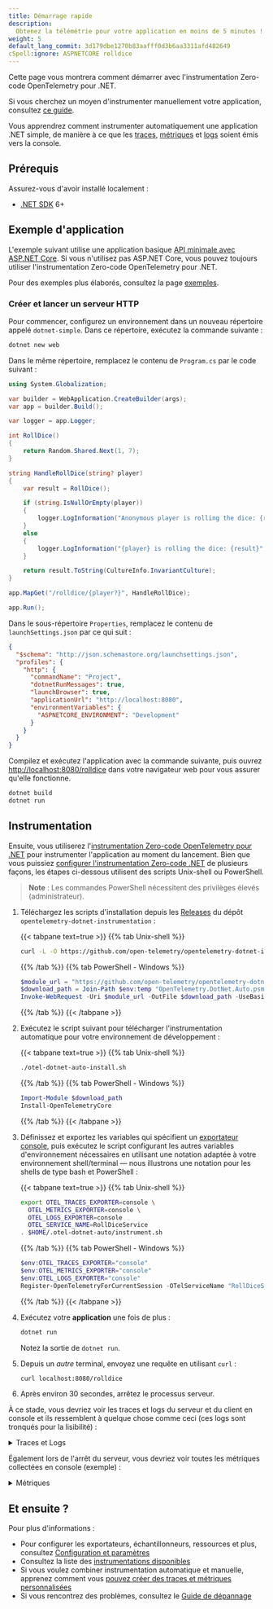```yaml
---
title: Démarrage rapide
description:
  Obtenez la télémétrie pour votre application en moins de 5 minutes !
weight: 5
default_lang_commit: 3d179dbe1270b83aafff0d3b6aa3311afd482649
cSpell:ignore: ASPNETCORE rolldice
---
```


Cette page vous montrera comment démarrer avec l'instrumentation Zero-code
OpenTelemetry pour .NET.

Si vous cherchez un moyen d'instrumenter manuellement votre application,
consultez [ce guide](/docs/languages/dotnet/getting-started).

Vous apprendrez comment instrumenter automatiquement une application .NET
simple, de manière à ce que les [traces][], [métriques][] et [logs][] soient
émis vers la console.

## Prérequis

Assurez-vous d'avoir installé localement :

- [.NET SDK](https://dotnet.microsoft.com/download/dotnet) 6+

## Exemple d'application

L'exemple suivant utilise une application basique
[API minimale avec ASP.NET Core](https://learn.microsoft.com/aspnet/core/tutorials/min-web-api).
Si vous n'utilisez pas ASP.NET Core, vous pouvez toujours utiliser
l'instrumentation Zero-code OpenTelemetry pour .NET.

Pour des exemples plus élaborés, consultez la page
[exemples](/docs/languages/dotnet/examples/).

### Créer et lancer un serveur HTTP

Pour commencer, configurez un environnement dans un nouveau répertoire appelé
`dotnet-simple`. Dans ce répertoire, exécutez la commande suivante :

```sh
dotnet new web
```

Dans le même répertoire, remplacez le contenu de `Program.cs` par le code
suivant :

```csharp
using System.Globalization;

var builder = WebApplication.CreateBuilder(args);
var app = builder.Build();

var logger = app.Logger;

int RollDice()
{
    return Random.Shared.Next(1, 7);
}

string HandleRollDice(string? player)
{
    var result = RollDice();

    if (string.IsNullOrEmpty(player))
    {
        logger.LogInformation("Anonymous player is rolling the dice: {result}", result);
    }
    else
    {
        logger.LogInformation("{player} is rolling the dice: {result}", player, result);
    }

    return result.ToString(CultureInfo.InvariantCulture);
}

app.MapGet("/rolldice/{player?}", HandleRollDice);

app.Run();
```

Dans le sous-répertoire `Properties`, remplacez le contenu de
`launchSettings.json` par ce qui suit :

```json
{
  "$schema": "http://json.schemastore.org/launchsettings.json",
  "profiles": {
    "http": {
      "commandName": "Project",
      "dotnetRunMessages": true,
      "launchBrowser": true,
      "applicationUrl": "http://localhost:8080",
      "environmentVariables": {
        "ASPNETCORE_ENVIRONMENT": "Development"
      }
    }
  }
}
```

Compilez et exécutez l'application avec la commande suivante, puis ouvrez
<http://localhost:8080/rolldice> dans votre navigateur web pour vous assurer
qu'elle fonctionne.

```sh
dotnet build
dotnet run
```

## Instrumentation

Ensuite, vous utiliserez
l'[instrumentation Zero-code OpenTelemetry pour .NET](../) pour instrumenter
l'application au moment du lancement. Bien que vous puissiez [configurer
l'instrumentation Zero-code .NET][] de plusieurs façons, les étapes ci-dessous
utilisent des scripts Unix-shell ou PowerShell.

> **Note** : Les commandes PowerShell nécessitent des privilèges élevés
> (administrateur).

1. Téléchargez les scripts d'installation depuis les [Releases][] du dépôt
   `opentelemetry-dotnet-instrumentation` :

   {{< tabpane text=true >}} {{% tab Unix-shell %}}

   ```sh
   curl -L -O https://github.com/open-telemetry/opentelemetry-dotnet-instrumentation/releases/latest/download/otel-dotnet-auto-install.sh
   ```

   {{% /tab %}} {{% tab PowerShell - Windows %}}

   ```powershell
   $module_url = "https://github.com/open-telemetry/opentelemetry-dotnet-instrumentation/releases/latest/download/OpenTelemetry.DotNet.Auto.psm1"
   $download_path = Join-Path $env:temp "OpenTelemetry.DotNet.Auto.psm1"
   Invoke-WebRequest -Uri $module_url -OutFile $download_path -UseBasicParsing
   ```

   {{% /tab %}} {{< /tabpane >}}

2. Exécutez le script suivant pour télécharger l'instrumentation automatique
   pour votre environnement de développement :

   {{< tabpane text=true >}} {{% tab Unix-shell %}}

   ```sh
   ./otel-dotnet-auto-install.sh
   ```

   {{% /tab %}} {{% tab PowerShell - Windows %}}

   ```powershell
   Import-Module $download_path
   Install-OpenTelemetryCore
   ```

   {{% /tab %}} {{< /tabpane >}}

3. Définissez et exportez les variables qui spécifient un [exportateur
   console][], puis exécutez le script configurant les autres variables
   d'environnement nécessaires en utilisant une notation adaptée à votre
   environnement shell/terminal &mdash; nous illustrons une notation pour les
   shells de type bash et PowerShell :

   {{< tabpane text=true >}} {{% tab Unix-shell %}}

   ```sh
   export OTEL_TRACES_EXPORTER=console \
     OTEL_METRICS_EXPORTER=console \
     OTEL_LOGS_EXPORTER=console
     OTEL_SERVICE_NAME=RollDiceService
   . $HOME/.otel-dotnet-auto/instrument.sh
   ```

   {{% /tab %}} {{% tab PowerShell - Windows %}}

   ```powershell
   $env:OTEL_TRACES_EXPORTER="console"
   $env:OTEL_METRICS_EXPORTER="console"
   $env:OTEL_LOGS_EXPORTER="console"
   Register-OpenTelemetryForCurrentSession -OTelServiceName "RollDiceService"
   ```

   {{% /tab %}} {{< /tabpane >}}

4. Exécutez votre **application** une fois de plus :

   ```sh
   dotnet run
   ```

   Notez la sortie de `dotnet run`.

5. Depuis un _autre_ terminal, envoyez une requête en utilisant `curl` :

   ```sh
   curl localhost:8080/rolldice
   ```

6. Après environ 30 secondes, arrêtez le processus serveur.

À ce stade, vous devriez voir les traces et logs du serveur et du client en
console et ils ressemblent à quelque chose comme ceci (ces logs sont
tronqués pour la lisibilité) :

<details>
<summary>Traces et Logs</summary>

```log
LogRecord.Timestamp:               2023-08-14T06:44:53.9279186Z
LogRecord.TraceId:                 3961d22b5f90bf7662ad4933318743fe
LogRecord.SpanId:                  93d5fcea422ff0ac
LogRecord.TraceFlags:              Recorded
LogRecord.CategoryName:            simple-dotnet
LogRecord.LogLevel:                Information
LogRecord.StateValues (Key:Value):
    result: 1
    OriginalFormat (a.k.a Body): Anonymous player is rolling the dice: {result}

Resource associated with LogRecord:
service.name: simple-dotnet
telemetry.auto.version: 0.7.0
telemetry.sdk.name: opentelemetry
telemetry.sdk.language: dotnet
telemetry.sdk.version: 1.4.0.802

info: simple-dotnet[0]
      Anonymous player is rolling the dice: 1
Activity.TraceId:            3961d22b5f90bf7662ad4933318743fe
Activity.SpanId:             93d5fcea422ff0ac
Activity.TraceFlags:         Recorded
Activity.ActivitySourceName: OpenTelemetry.Instrumentation.AspNetCore
Activity.DisplayName:        /rolldice
Activity.Kind:               Server
Activity.StartTime:          2023-08-14T06:44:53.9278162Z
Activity.Duration:           00:00:00.0049754
Activity.Tags:
    net.host.name: localhost
    net.host.port: 8080
    http.method: GET
    http.scheme: http
    http.target: /rolldice
    http.url: http://localhost:8080/rolldice
    http.flavor: 1.1
    http.user_agent: curl/8.0.1
    http.status_code: 200
Resource associated with Activity:
    service.name: simple-dotnet
    telemetry.auto.version: 0.7.0
    telemetry.sdk.name: opentelemetry
    telemetry.sdk.language: dotnet
    telemetry.sdk.version: 1.4.0.802
```

</details>

Également lors de l'arrêt du serveur, vous devriez voir toutes les métriques
collectées en console (exemple) :

<details>
<summary>Métriques</summary>

```log
Export process.runtime.dotnet.gc.collections.count, Number of garbage collections that have occurred since process start., Meter: OpenTelemetry.Instrumentation.Runtime/1.1.0.2
(2023-08-14T06:12:05.8500776Z, 2023-08-14T06:12:23.7750288Z] generation: gen2 LongSum
Value: 2
(2023-08-14T06:12:05.8500776Z, 2023-08-14T06:12:23.7750288Z] generation: gen1 LongSum
Value: 2
(2023-08-14T06:12:05.8500776Z, 2023-08-14T06:12:23.7750288Z] generation: gen0 LongSum
Value: 6

...

Export http.client.duration, Measures the duration of outbound HTTP requests., Unit: ms, Meter: OpenTelemetry.Instrumentation.Http/1.0.0.0
(2023-08-14T06:12:06.2661140Z, 2023-08-14T06:12:23.7750388Z] http.flavor: 1.1 http.method: POST http.scheme: https http.status_code: 200 net.peer.name: dc.services.visualstudio.com Histogram
Value: Sum: 1330.4766000000002 Count: 5 Min: 50.0333 Max: 465.7936
(-Infinity,0]:0
(0,5]:0
(5,10]:0
(10,25]:0
(25,50]:0
(50,75]:2
(75,100]:0
(100,250]:0
(250,500]:3
(500,750]:0
(750,1000]:0
(1000,2500]:0
(2500,5000]:0
(5000,7500]:0
(7500,10000]:0
(10000,+Infinity]:0
```

</details>

## Et ensuite ?

Pour plus d'informations :

- Pour configurer les exportateurs, échantillonneurs, ressources et plus,
  consultez [Configuration et paramètres](../configuration)
- Consultez la liste des [instrumentations disponibles](../instrumentations)
- Si vous voulez combiner instrumentation automatique et manuelle, apprenez
  comment vous [pouvez créer des traces et métriques personnalisées](../custom)
- Si vous rencontrez des problèmes, consultez le
  [Guide de dépannage](../troubleshooting)

[traces]: /docs/concepts/signals/traces/
[métriques]: /docs/concepts/signals/metrics/
[logs]: /docs/concepts/signals/logs/
[configurer l'instrumentation Zero-code .NET]: ../configuration
[exportateur console]:
  https://github.com/open-telemetry/opentelemetry-dotnet-instrumentation/blob/main/docs/config.md#internal-logs
[releases]:
  https://github.com/open-telemetry/opentelemetry-dotnet-instrumentation/releases

